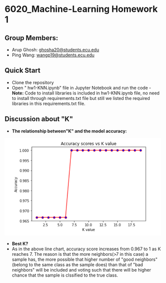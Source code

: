 # 6020_Machine-Learning Homework 1
## Group Members:
- Arup Ghosh: ghosha20@students.ecu.edu
- Ping Wang: wangp19@students.ecu.edu
## Quick Start
- Clone the repository
- Open " hw1-KNN.ipynb" file in Jupyter Notebook and run the code
-**Note:**
   Code to install libraries is included in hw1-KNN.ipynb file, no need to install through requirements.txt file but still we listed the required libraries in this requirements.txt file.
   
## Discussion about "K"
- **The relationship between"K" and the model accuracy:**

![Model accuracy VS K](images/line-chart.png) 

- **Best K?**
- As in the above line chart, accuracy score increases from 0.967 to 1 as K reaches 7. The reason is that the more neighbors(>7 in this case) a sample has, the more possible that higher number of "good neighbors"(belong to the same class as the sample does) than that of "bad neighbors" will be included and voting such that there will be higher chance that the sample is clssified to the true class.
